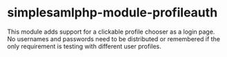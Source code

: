 # simplesamlphp-module-profileauth

This module adds support for a clickable profile chooser as a login
page. No usernames and passwords need to be distributed or remembered
if the only requirement is testing with different user profiles.
